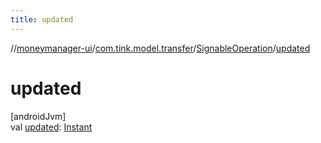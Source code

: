 ```yaml
---
title: updated
---
```

//[moneymanager-ui](../../../index.html)/[com.tink.model.transfer](../index.html)/[SignableOperation](index.html)/[updated](updated.html)



# updated



[androidJvm]\
val [updated](updated.html): [Instant](https://developer.android.com/reference/kotlin/java/time/Instant.html)




